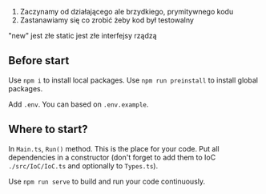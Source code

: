 1. Zaczynamy od działającego ale brzydkiego, prymitywnego kodu
2. Zastanawiamy się co zrobić żeby kod był testowalny

"new" jest złe
static jest złe
interfejsy rządzą


## Before start

Use `npm i` to install local packages. Use `npm run preinstall` to install global packages.

Add `.env`. You can based on `.env.example`.

## Where to start?

In `Main.ts`, `Run()` method. This is the place for your code. Put all dependencies in a constructor (don't forget to add them to IoC `./src/IoC/IoC.ts` and optionally to `Types.ts`).

Use `npm run serve` to build and run your code continuously.